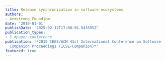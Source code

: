 ```yaml
---
title: Release synchronization in software ecosystems
authors:
- Armstrong Foundjem
date: '2019-01-01'
publishDate: '2025-02-12T17:08:56.543585Z'
publication_types:
- 1 #paper-conference
publication: '*2019 IEEE/ACM 41st International Conference on Software Engineering:
  Companion Proceedings (ICSE-Companion)*'
featured: true
---
```

